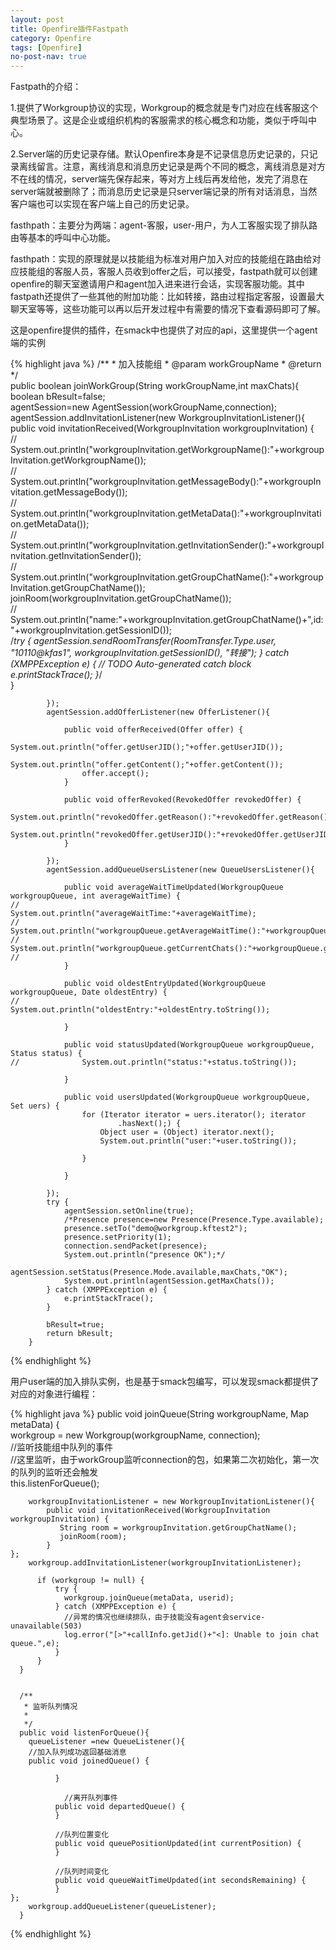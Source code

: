 ```yaml
---
layout: post
title: Openfire插件Fastpath
category: Openfire
tags: [Openfire]
no-post-nav: true
---
```


Fastpath的介绍：

1.提供了Workgroup协议的实现，Workgroup的概念就是专门对应在线客服这个典型场景了。这是企业或组织机构的客服需求的核心概念和功能，类似于呼叫中心。

2.Server端的历史记录存储。默认Openfire本身是不记录信息历史记录的，只记录离线留言。注意，离线消息和消息历史记录是两个不同的概念，离线消息是对方不在线的情况，server端先保存起来，等对方上线后再发给他，发完了消息在server端就被删除了；而消息历史记录是只server端记录的所有对话消息，当然客户端也可以实现在客户端上自己的历史记录。

fasthpath：主要分为两端：agent-客服，user-用户，为人工客服实现了排队路由等基本的呼叫中心功能。

fasthpath：实现的原理就是以技能组为标准对用户加入对应的技能组在路由给对应技能组的客服人员，客服人员收到offer之后，可以接受，fastpath就可以创建openfire的聊天室邀请用户和agent加入进来进行会话，实现客服功能。其中fastpath还提供了一些其他的附加功能：比如转接，路由过程指定客服，设置最大聊天室等等，这些功能可以再以后开发过程中有需要的情况下查看源码即可了解。

这是openfire提供的插件，在smack中也提供了对应的api，这里提供一个agent端的实例

{% highlight java %}
        /** 
         * 加入技能组 
         * @param workGroupName 
         * @return 
         */  
        public boolean joinWorkGroup(String workGroupName,int maxChats){  
            boolean bResult=false;  
            agentSession=new AgentSession(workGroupName,connection);  
            agentSession.addInvitationListener(new WorkgroupInvitationListener(){  
                public void invitationReceived(WorkgroupInvitation workgroupInvitation) {  
    //              System.out.println("workgroupInvitation.getWorkgroupName():"+workgroupInvitation.getWorkgroupName());  
    //              System.out.println("workgroupInvitation.getMessageBody():"+workgroupInvitation.getMessageBody());  
    //              System.out.println("workgroupInvitation.getMetaData():"+workgroupInvitation.getMetaData());  
    //              System.out.println("workgroupInvitation.getInvitationSender():"+workgroupInvitation.getInvitationSender());  
    //              System.out.println("workgroupInvitation.getGroupChatName():"+workgroupInvitation.getGroupChatName());  
                    joinRoom(workgroupInvitation.getGroupChatName());  
    //              System.out.println("name:"+workgroupInvitation.getGroupChatName()+",id:"+workgroupInvitation.getSessionID());  
                    /*try { 
                        agentSession.sendRoomTransfer(RoomTransfer.Type.user, "10110@kfas1", workgroupInvitation.getSessionID(), "转接"); 
                    } catch (XMPPException e) { 
                        // TODO Auto-generated catch block 
                        e.printStackTrace(); 
                    }*/  
                }  
                  
            });  
            agentSession.addOfferListener(new OfferListener(){  
      
                public void offerReceived(Offer offer) {  
                    System.out.println("offer.getUserJID();"+offer.getUserJID());  
                    System.out.println("offer.getContent();"+offer.getContent());  
                    offer.accept();  
                }  
      
                public void offerRevoked(RevokedOffer revokedOffer) {  
                    System.out.println("revokedOffer.getReason():"+revokedOffer.getReason());  
                    System.out.println("revokedOffer.getUserJID():"+revokedOffer.getUserJID());  
                }  
                  
            });  
            agentSession.addQueueUsersListener(new QueueUsersListener(){  
      
                public void averageWaitTimeUpdated(WorkgroupQueue workgroupQueue, int averageWaitTime) {  
    //              System.out.println("averageWaitTime:"+averageWaitTime);  
    //              System.out.println("workgroupQueue.getAverageWaitTime():"+workgroupQueue.getAverageWaitTime());  
    //              System.out.println("workgroupQueue.getCurrentChats():"+workgroupQueue.getCurrentChats());  
    //                
                }  
      
                public void oldestEntryUpdated(WorkgroupQueue workgroupQueue, Date oldestEntry) {  
    //              System.out.println("oldestEntry:"+oldestEntry.toString());  
                      
                }  
      
                public void statusUpdated(WorkgroupQueue workgroupQueue, Status status) {  
    //              System.out.println("status:"+status.toString());  
                      
                }  
      
                public void usersUpdated(WorkgroupQueue workgroupQueue, Set uers) {  
                    for (Iterator iterator = uers.iterator(); iterator  
                            .hasNext();) {  
                        Object user = (Object) iterator.next();  
                        System.out.println("user:"+user.toString());  
                          
                    }  
                      
                }  
                  
            });  
            try {  
                agentSession.setOnline(true);  
                /*Presence presence=new Presence(Presence.Type.available); 
                presence.setTo("demo@workgroup.kftest2"); 
                presence.setPriority(1); 
                connection.sendPacket(presence); 
                System.out.println("presence OK");*/  
                agentSession.setStatus(Presence.Mode.available,maxChats,"OK");  
                System.out.println(agentSession.getMaxChats());  
            } catch (XMPPException e) {  
                e.printStackTrace();  
            }  
              
            bResult=true;  
            return bResult;  
        }  
{% endhighlight %}


用户user端的加入排队实例，也是基于smack包编写，可以发现smack都提供了对应的对象进行编程：

{% highlight java %}
        public void joinQueue(String workgroupName, Map metaData) {  
        workgroup = new Workgroup(workgroupName, connection);  
        //监听技能组中队列的事件  
        //这里监听，由于workGroup监听connection的包，如果第二次初始化，第一次的队列的监听还会触发  
        this.listenForQueue();  
          
        workgroupInvitationListener = new WorkgroupInvitationListener(){   
            public void invitationReceived(WorkgroupInvitation workgroupInvitation) {  
               String room = workgroupInvitation.getGroupChatName();  
               joinRoom(room);  
            }  
    };  
        workgroup.addInvitationListener(workgroupInvitationListener);  
          
          if (workgroup != null) {  
              try {  
                workgroup.joinQueue(metaData, userid);  
              } catch (XMPPException e) {  
                //异常的情况也继续排队，由于技能没有agent会service-unavailable(503)  
                log.error("[>"+callInfo.getJid()+"<]: Unable to join chat queue.",e);  
              }  
          }  
      }  
        
        
      /** 
       * 监听队列情况 
       * 
       */  
      public void listenForQueue(){  
        queueListener =new QueueListener(){  
        //加入队列成功返回基础消息  
        public void joinedQueue() {  
              
              }  
      
                //离开队列事件  
              public void departedQueue() {  
              }  
                
              //队列位置变化  
              public void queuePositionUpdated(int currentPosition) {  
              }  
      
              //队列时间变化  
              public void queueWaitTimeUpdated(int secondsRemaining) {  
              }  
    };  
        workgroup.addQueueListener(queueListener);  
      }  
{% endhighlight %}
